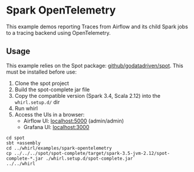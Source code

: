 # Spark OpenTelemetry

This example demos reporting Traces from Airflow and its child Spark jobs to a
tracing backend using OpenTelemetry.

## Usage

This example relies on the Spot package: [github/godatadriven/spot][spot]. This
must be installed before use:

1. Clone the spot project
2. Build the spot-complete jar file
3. Copy the compatible version (Spark 3.4, Scala 2.12) into the `whirl.setup.d/` dir
4. Run whirl
5. Access the UIs in a browser:
    - Airflow UI: [localhost:5000](http://localhost:5000/) (admin/admin)
    - Grafana UI: [localhost:3000](http://localhost:3000/)

```shell
cd spot
sbt +assembly
cd ../whirl/examples/spark-opentelemetry
cp ../../../spot/spot-complete/target/spark-3.5-jvm-2.12/spot-complete-*.jar ./whirl.setup.d/spot-complete.jar`
../../whirl
```

[spot]: https://github.com/godatadriven/spot/